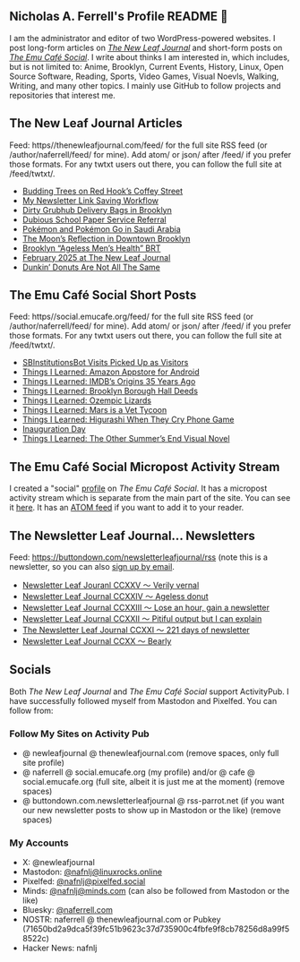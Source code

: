 ## Nicholas A. Ferrell's Profile README 👋

I am the administrator and editor of two WordPress-powered websites. I post long-form articles on [*The New Leaf Journal*](https://thenewleafjournal.com/) and short-form posts on [*The Emu Café Social*](https://social.emucafe.org/). I write about thinks I am interested in, which includes, but is not limited to: Anime, Brooklyn, Current Events, History, Linux, Open Source Software, Reading, Sports, Video Games, Visual Noevls, Walking, Writing, and many other topics. I mainly use GitHub to follow projects and repositories that interest me.

## The New Leaf Journal Articles

Feed: https//thenewleafjournal.com/feed/ for the full site RSS feed (or /author/naferrell/feed/ for mine). Add atom/ or json/ after /feed/ if you prefer those formats. For any twtxt users out there, you can follow the full site at /feed/twtxt/.

<!-- BLOG-POST-LIST:START -->
- [Budding Trees on Red Hook’s Coffey Street](https://thenewleafjournal.com/budding-trees-on-red-hooks-coffey-street/)
- [My Newsletter Link Saving Workflow](https://thenewleafjournal.com/my-newsletter-link-saving-workflow/)
- [Dirty Grubhub Delivery Bags in Brooklyn](https://thenewleafjournal.com/dirty-grubhub-delivery-bags-in-brooklyn/)
- [Dubious School Paper Service Referral](https://thenewleafjournal.com/dubious-school-paper-service-referral/)
- [Pokémon and Pokémon Go in Saudi Arabia](https://thenewleafjournal.com/pokemon-and-pokemon-go-in-saudi-arabia/)
- [The Moon’s Reflection in Downtown Brooklyn](https://thenewleafjournal.com/the-moons-reflection-in-downtown-brooklyn/)
- [Brooklyn “Ageless Men’s Health” BRT](https://thenewleafjournal.com/brooklyn-ageless-mens-healths-brt/)
- [February 2025 at The New Leaf Journal](https://thenewleafjournal.com/february-2025-at-the-new-leaf-journal/)
- [Dunkin’ Donuts Are Not All The Same](https://thenewleafjournal.com/dunkin-donuts-are-not-all-the-same/)
<!-- BLOG-POST-LIST:END -->

## The Emu Café Social Short Posts

Feed: https//social.emucafe.org/feed/ for the full site RSS feed (or /author/naferrell/feed/ for mine). Add atom/ or json/ after /feed/ if you prefer those formats. For any twtxt users out there, you can follow the full site at /feed/twtxt/.

<!-- ECS-POST-LIST:START -->
- [SBInstitutionsBot Visits Picked Up as Visitors](https://social.emucafe.org/naferrell/03-19-25-sbinstitutionsbot-visits/)
- [Things I Learned: Amazon Appstore for Android](https://social.emucafe.org/naferrell/02-20-25-amazon-appstore-for-android/)
- [Things I Learned: IMDB’s Origins 35 Years Ago](https://social.emucafe.org/naferrell/02-07-25-imdb-usenet-origins/)
- [Things I Learned: Brooklyn Borough Hall Deeds](https://social.emucafe.org/naferrell/02-06-25-bk-borough-hall-deeds/)
- [Things I Learned: Ozempic Lizards](https://social.emucafe.org/naferrell/02-05-25-ozempic-comes-from-lizards/)
- [Things I Learned: Mars is a Vet Tycoon](https://social.emucafe.org/naferrell/02-04-25-mars-vets/)
- [Things I Learned: Higurashi When They Cry Phone Game](https://social.emucafe.org/naferrell/02-03-25-higurashi-when-they-cry-phone-game/)
- [Inauguration Day](https://social.emucafe.org/naferrell/inauguration-day/)
- [Things I Learned: The Other Summer’s End Visual Novel](https://social.emucafe.org/naferrell/01-18-25-the-other-summer-end-vn/)
<!-- ECS-POST-LIST:END -->

## The Emu Café Social Micropost Activity Stream

I created a "social" [profile](https://social.emucafe.org/patrons/naferrell/profile/) on *The Emu Café Social*. It has a micropost activity stream which is separate from the main part of the site. You can see it [here](https://social.emucafe.org/patrons/naferrell/). It has an [ATOM feed](https://social.emucafe.org/patrons/naferrell/activity/feed/atom/) if you want to add it to your reader.

## The Newsletter Leaf Journal... Newsletters

Feed: https://buttondown.com/newsletterleafjournal/rss (note this is a newsletter, so you can also [sign up by email](https://buttondown.com/newsletterleafjournal#subscribe-form).

<!-- NLLJ-POST-LIST:START -->
- [Newsletter Leaf Jouranl CCXXV 〜 Verily vernal](https://buttondown.com/newsletterleafjournal/archive/225/)
- [Newsletter Leaf Journal CCXXIV 〜 Ageless donut](https://buttondown.com/newsletterleafjournal/archive/224/)
- [Newsletter Leaf Journal CCXXIII 〜 Lose an hour, gain a newsletter](https://buttondown.com/newsletterleafjournal/archive/223/)
- [Newsletter Leaf Journal CCXXII 〜 Pitiful output but I can explain](https://buttondown.com/newsletterleafjournal/archive/222/)
- [The Newsletter Leaf Journal CCXXI 〜 221 days of newsletter](https://buttondown.com/newsletterleafjournal/archive/221/)
- [Newsletter Leaf Journal CCXX 〜 Bearly](https://buttondown.com/newsletterleafjournal/archive/220/)
<!-- NLLJ-POST-LIST:END -->

## Socials

Both *The New Leaf Journal* and *The Emu Café Social* support ActivityPub. I have successfully followed myself from Mastodon and Pixelfed. You can follow from:

### Follow My Sites on Activity Pub

* @ newleafjournal @ thenewleafjournal.com (remove spaces, only full site profile)
* @ naferrell @ social.emucafe.org (my profile) and/or @ cafe @ social.emucafe.org (full site, albeit it is just me at the moment) (remove spaces)
* @ buttondown.com.newsletterleafjournal @ rss-parrot.net (if you want our new newsletter posts to show up in Mastodon or the like) (remove spaces)

### My Accounts

* X: @newleafjournal
* Mastodon: [@nafnlj@linuxrocks.online](https://linuxrocks.online/@nafnlj)
* Pixelfed: [@nafnlj@pixelfed.social](https://pixelfed.social/nafnlj)
* Minds: [@nafnlj@minds.com](https://www.minds.com/nafnlj/) (can also be followed from Mastodon or the like)
* Bluesky: [@naferrell.com](https://bsky.app/profile/naferrell.com)
* NOSTR: naferrell @ thenewleafjournal.com or Pubkey (71650bd2a9dca5f39fc51b9623c37d735900c4fbfe9f8cb78256d8a99f58522c)
* Hacker News: nafnlj 



<!--
**nafnlj/nafnlj** is a ✨ _special_ ✨ repository because its `README.md` (this file) appears on your GitHub profile.

Here are some ideas to get you started:

- 🔭 I’m currently working on ...
- 🌱 I’m currently learning ...
- 👯 I’m looking to collaborate on ...
- 🤔 I’m looking for help with ...
- 💬 Ask me about ...
- 📫 How to reach me: ...
- 😄 Pronouns: ...
- ⚡ Fun fact: ...
-->
